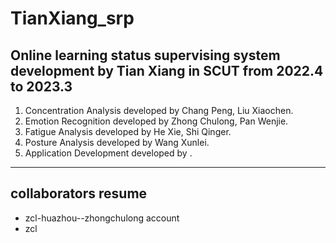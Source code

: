 # TianXiang_srp
## Online learning status supervising system development by Tian Xiang in SCUT from 2022.4 to 2023.3
1. Concentration Analysis developed by Chang Peng,  Liu Xiaochen.
2. Emotion Recognition developed by Zhong Chulong, Pan Wenjie.
3. Fatigue Analysis developed by He Xie, Shi Qinger.
4. Posture Analysis developed by Wang Xunlei.
5. Application Development developed by .
---
## collaborators resume
* zcl-huazhou--zhongchulong account
* zcl
